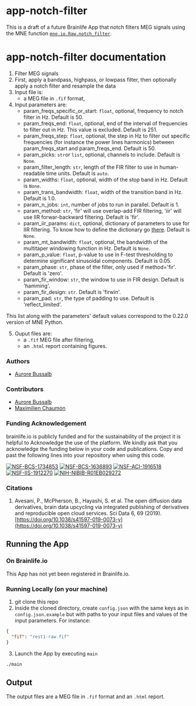 # app-notch-filter

This is a draft of a future Brainlife App that notch filters MEG signals using the MNE function 
[`mne.io.Raw.notch_filter`](https://mne.tools/stable/generated/mne.io.Raw.html#mne.io.Raw.notch_filter).

# app-notch-filter documentation

1) Filter MEG signals
2) First, apply a bandpass, highpass, or lowpass filter, then optionally apply a notch filter and resample the data  
3) Input file is:
    * a MEG file in `.fif` format,
4) Input parameters are:
    * param_freqs_specific_or_start: `float`, optional, frequency to notch filter in Hz. Default is 50.
    * param_freqs_end: `float`, optional, end of the interval of frequencies to filter out in Hz. This value is excluded. Default is 251.  
    * param_freqs_step: `float`, optional, the step in Hz to filter out specific frequencies (for instance the power lines harmonics) 
        between param_freqs_start and param_freqs_end. Default is 50.
    * param_picks: `str`or `list`, optional, channels to include. Default is `None`. 
    * param_filter_length: `str`, length of the FIR filter to use in human-readable time units. Default is `auto`. 
    * param_widths: `float`, optional, width of the stop band in Hz. Default is `None`.
    * param_trans_bandwidth: `float`, width of the transition band in Hz. Default is 1.0.
    * param_n_jobs: `int`, number of jobs to run in parallel. Default is 1.
    * param_method: `str`, 'fir' will use overlap-add FIR filtering, 'iir' will use IIR forwar-backward filtering. Default is 'fir'.
    * param_iir_params: `dict`, optional, dictionary of parameters to use for IIR filtering. To know how to define the dictionary go 
        [there](https://mne.tools/stable/generated/mne.filter.construct_iir_filter.html#mne.filter.construct_iir_filter). Default is `None`. 
    * param_mt_bandwidth: `float`, optional, the bandwidth of the multitaper windowing function in Hz. Default is `None`.
    * param_p_value: `float`, p-value to use in F-test thresholding to determine significant sinusoidal components. Default is 0.05.
    * param_phase: `str`, phase of the filter, only used if method='fir'. Default is 'zero'.
    * param_fir_window: `str`, the window to use in FIR design. Default is 'hamming'.
    * param_fir_design: `str`. Default is 'firwin'.
    * param_pad: `str`, the type of padding to use. Default is 'reflect_limited'.

This list along with the parameters' default values correspond to the 0.22.0 version of MNE Python.  

5) Ouput files are:
    * a `.fif` MEG file after filtering,
    * an `.html` report containing figures.

### Authors
- [Aurore Bussalb](aurore.bussalb@icm-institute.org)

### Contributors
- [Aurore Bussalb](aurore.bussalb@icm-institute.org)
- [Maximilien Chaumon](maximilien.chaumon@icm-institute.org)

### Funding Acknowledgement
brainlife.io is publicly funded and for the sustainability of the project it is helpful to Acknowledge the use of the platform. We kindly ask that you acknowledge the funding below in your code and publications. Copy and past the following lines into your repository when using this code.

[![NSF-BCS-1734853](https://img.shields.io/badge/NSF_BCS-1734853-blue.svg)](https://nsf.gov/awardsearch/showAward?AWD_ID=1734853)
[![NSF-BCS-1636893](https://img.shields.io/badge/NSF_BCS-1636893-blue.svg)](https://nsf.gov/awardsearch/showAward?AWD_ID=1636893)
[![NSF-ACI-1916518](https://img.shields.io/badge/NSF_ACI-1916518-blue.svg)](https://nsf.gov/awardsearch/showAward?AWD_ID=1916518)
[![NSF-IIS-1912270](https://img.shields.io/badge/NSF_IIS-1912270-blue.svg)](https://nsf.gov/awardsearch/showAward?AWD_ID=1912270)
[![NIH-NIBIB-R01EB029272](https://img.shields.io/badge/NIH_NIBIB-R01EB029272-green.svg)](https://grantome.com/grant/NIH/R01-EB029272-01)

### Citations
1. Avesani, P., McPherson, B., Hayashi, S. et al. The open diffusion data derivatives, brain data upcycling via integrated publishing of derivatives and reproducible open cloud services. Sci Data 6, 69 (2019). [https://doi.org/10.1038/s41597-019-0073-y](https://doi.org/10.1038/s41597-019-0073-y)

## Running the App 

### On Brainlife.io

This App has not yet been registered in Brainlife.io.

### Running Locally (on your machine)

1. git clone this repo
2. Inside the cloned directory, create `config.json` with the same keys as in `config.json.example` but with paths to your input 
   files and values of the input parameters. For instance:

```json
{
  "fif": "rest1-raw.fif"
}
```

3. Launch the App by executing `main`

```bash
./main
```

## Output

The output files are a MEG file in `.fif` format and an `.html` report.

